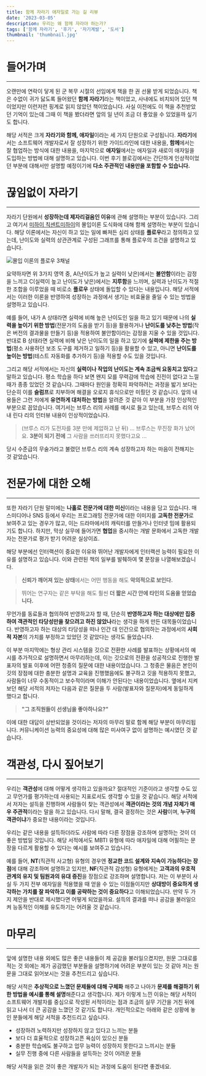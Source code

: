 ```yaml
---
title: 함께 자라기 애자일로 가는 길 리뷰
date: '2023-03-05'
description: 우리는 왜 함께 자라야 하는가?
tags: ['함께 자라기', '후기', '자기계발', '도서']
thumbnail: 'thumbnail.jpg'
---
```


# 들어가며

---

오랜만에 연락이 닿게 된 군 복무 시절의 선임에게 책을 한 권 선물 받게 되었습니다. 책은 수없이 귀가 닳도록 들어왔던 **함께 자라기**라는 책이었고, 사내에도 비치되어 있던 책이었지만 이런저런 핑계로 읽지 않았던 책이었습니다. 사실 이전에도 이 책을 추천받았던 기억이 있는데 그때 이 책을 봤더라면 앞의 일 년이 조금 더 좋았을 수 있었을까 싶기도 합니다.

해당 서적은 크게 **자라기와 함께, 애자일**이라는 세 가지 단원으로 구성됩니다. **자라기**에서는 소프트웨어 개발자로서 잘 성장하기 위한 가이드라인에 대한 내용을, **함께**에서는 잘 협업하는 방식에 대한 내용을, 마지막으로 **애자일**에서는 애자일과 새로이 애자일을 도입하는 방법에 대해 설명하고 있습니다. 이번 후기 블로깅에서는 간단하게 인상적이었던 부분에 대해서만 설명할 예정이기에 **다소 주관적인 내용만을 포함할 수 있습니다.**

# 끊임없이 자라기

---

자라기 단원에서 **성장하는데 제자리걸음인 이유**에 관해 설명하는 부분이 있습니다. 그리고 여기서 [미하이 칙센트미하이](https://ko.wikipedia.org/wiki/%EB%AF%B8%ED%95%98%EC%9D%B4_%EC%B9%99%EC%84%BC%ED%8A%B8%EB%AF%B8%ED%95%98%EC%9D%B4)의 몰입이론 도식화에 대해 함께 설명하는 부분이 있습니다. 해당 이론에서는 자신이 하고 있는 일에 빠져든 심리 상태를 **플로우**라고 정의하고 있는데, 난이도와 실력의 상관관계로 구성된 그래프를 통해 플로우의 조건을 설명하고 있습니다.

![몰입 이론의 플로우 3채널](/images/posts/grow-together/flow-theory.png)

요약하자면 위 3가지 영역 중, A(난이도가 높고 실력이 낮은)에서는 **불안함**이라는 감정을 느끼고 C(실력이 높고 난이도가 낮은)에서는 **지루함**을 느끼며, 실력과 난이도가 적절한 조합을 이루었을 때 비로소 **플로우** 상태에 돌입할 수 있다는 내용입니다. 해당 서적에서는 이러한 이론을 반영하여 성장하는 과정에서 생기는 비효율을 줄일 수 있는 방법을 설명하고 있습니다.

예를 들어, 내가 A 상태라면 실력에 비해 높은 난이도인 일을 하고 있기 때문에 나의 **실력을 높이기 위한 방법**(전문가의 도움을 받기 등)을 활용하거나 **난이도를 낮추는 방법**(작은 버전의 결과물을 만들기 등)을 적용하여 불안함이라는 감정을 지울 수 있을 것입니다. 반대로 B 상태라면 실력에 비해 낮은 난이도의 일을 하고 있기에 **실력에 제한을 주는 방법**(평소 사용하던 보조 도구를 제거하고 일하기 등)을 활용할 수 있고, 아니면 **난이도를 높이는 방법**(테스트 자동화를 추가하기 등)을 적용할 수도 있을 것입니다.

그리고 해당 서적에서는 자신의 **실력이나 작업의 난이도는 계속 조금씩 요동치고 있다**고 말하고 있습니다. 평소 학습을 하다 보면 왠지 모를 무력감에 학습에 진전이 없다고 느낄 때가 종종 있었던 것 같습니다. 그때마다 원인을 정확히 파악하려는 과정을 밟기 보다는 단순히 이를 **슬럼프**로 치부하며 해결을 오로지 휴식으로만 미뤘던 것 같습니다. 앞의 내용들은 그런 저에게 **유연하게 대처하는 방법**을 알려준 것 같아 이 부분을 가장 인상적인 부분으로 꼽았습니다. 여기서는 브루스 리의 사례를 예시로 들고 있는데, 브루스 리의 아내 린다 리의 인터뷰 내용이 인상적이었습니다.

> (브루스 리가 도전자를 3분 만에 제압하고 난 뒤) ... 브루스는 무진장 화가 났어요. **3분이 되기 전에** 그 사람을 쓰러뜨리지 못했다고요 ...

당시 수준급의 무술가라고 불렸던 브루스 리의 계속 성장하고자 하는 마음이 전해지는 것 같았습니다.

# 전문가에 대한 오해

---

또한 자라기 단원 말미에는 **나홀로 전문가에 대한 미신**이라는 내용을 담고 있습니다. 매스미디어나 SNS 등에서 우리는 프로그래밍 전문가에 대한 이미지를 **고독한 전문가**로 보여주고 있는 경우가 많고, 이는 드라마에서의 캐릭터를 만들거나 인터넷 밈에 활용되기도 합니다. 하지만, 막상 실무에 들어가면 **협업**을 중시하는 개발 문화에서 고독한 개발자는 전문가로 평가 받기 어려운 실상이죠.

해당 부분에선 인터랙션이 중요한 이유와 뛰어난 개발자에게 인터랙션 능력이 필요한 이유를 설명하고 있습니다. 이와 관련된 책의 일부를 발췌하여 몇 문장을 나열해보겠습니다.

> **신뢰가 깨어져 있는 상태**에서는 어떤 행동을 해도 **악의적으로 보인다.**

> 뛰어는 연구자는 같은 부탁을 해도 훨씬 **더 짧은 시간 안에 타인의 도움을 얻었습니다.**

무언가를 동료들과 협의하여 반영하고자 할 때, 단순히 **반영하고자 하는 대상에만 집중하여 객관적인 타당성만을 찾으려고 하진 않았나**라는 생각을 하게 만든 대목들이었습니다. 반영하고자 하는 대상의 타당성을 떠나 인간 대 인간으로 협의하는 과정에서의 **사회적 자본**의 가치를 부정하고 있었던 것 같았다는 생각도 들었습니다.

이 부분 마지막에는 형상 관리 시스템을 깃으로 전환한 사례를 발표하는 상황에서의 예시를 추가적으로 설명하면서 마무리하는데, 이는 깃으로의 전환을 성공적으로 진행한 발표자의 발표 이후에 어떤 청중의 질문에 대한 내용이었습니다. 그 청중은 물음은 본인이 깃의 장점에 대한 충분한 설명과 교육을 진행했음에도 불구하고 깃을 적용하지 못했고, 사람들이 너무 수동적이고 보수적이라며 이해가 안된다는 내용이었습니다. 옆에서 지켜보던 해당 서적의 저자는 다음과 같은 질문을 두 사람(발표자와 질문자)에게 동일하게 했다고 합니다.

> **"그 조직원들이 선생님을 좋아하나요?"**

이에 대한 대답이 상반되었을 것이라는 저자의 마무리 말로 함께 해당 부분이 마무리됩니다. 커뮤니케이션 능력의 중요성에 대해 많은 미사여구 없이 설명하는 예시였던 것 같습니다.

# 객관성, 다시 짚어보기

---

우리는 **객관성**에 대해 어떻게 생각하고 있을까요? 절대적인 기준이라고 생각할 수도 있고 무언가를 평가하는데 사용되는 지표로서도 생각할 수 있을 것 같습니다. 해당 서적에서 저자는 설득을 진행하며 사람들이 찾는 객관성에서 **객관이라는 것의 개념 자체가 매우 주관적**이라는 말을 하고 있습니다. 다시 말해, 결국 결정하는 것은 **사람**이며, **누구의 객관이냐**가 중요한 내용이라는 것입니다.

우리는 같은 내용을 설득하더라도 사람에 따라 다른 장점을 강조하며 설명하는 것이 더 좋은 방법일 것입니다. 해당 서적에서도 MBTI 유형에 따라 애자일에 대해 어필하는 문장을 다르게 활용할 수 있다는 예시를 보여주고 있습니다.

예를 들어, **NT**(직관적 사고형) 유형의 경우엔 **정교한 코드 설계와 지속이 가능하다는 장점**에 대해 강조하며 설명하고 있지만, **NF**(직관적 감성형) 유형에게는 **고객과의 우호적 관계의 유지 및 팀원과의 유대 증진**을 장점으로 강조하며 설명합니다. 저는 이 부분이 사실 두 가지 전부 애자일을 적용했을 때 얻을 수 있는 이점들이지만 **상대방이 중요하게 생각하는 가치를 잘 파악하고 이를 공략하는 것이 중요하다**고 이해되었습니다. 만약 두 가지 제안을 반대로 제시했다면 어떻게 되었을까요. 설득의 결과를 떠나 공감을 불러일으켜 능동적인 이해를 유도하기는 어려울 것 같습니다.

# 마무리

---

앞에 설명한 내용 외에도 많은 좋은 내용들이 제 공감을 불러일으켰지만, 원문 그대로를 적는 것 외에는 제가 공감했던 부분들을 설명하기에 어려운 부분이 있는 것 같아 저는 원문을 그대로 읽어보시는 것을 추천드리고 싶습니다.

해당 서적은 **추상적으로 느꼈던 문제들에 대해 구체화** 해주고 나아가 **문제를 해결하기 위한 방법을 예시를 통해 설명**해준다고 생각합니다. 제가 이렇게 느낀 이유는 해당 서적이 소프트웨어 개발자를 중심으로 작성된 서적이라는 점과 조금의 실무 기간을 거친 뒤에 읽고 나서 더 큰 공감을 느꼈던 것 같기도 합니다. 개인적으로는 아래와 같은 상황에 놓인 분들에게 해당 서적을 추천드리고 싶습니다.

- 성장하려 노력하지만 성장하지 않고 있다고 느끼는 분들
- 보다 더 효율적으로 성장하고픈 욕심이 있으신 분들
- 충분한 학습에도 불구하고 업무 능력이 성장하지 못한다고 느끼시는 분들
- 실무 진행 중에 다른 사람들을 설득하는 것이 어려운 분들

해당 서적을 읽은 것이 좋은 개발자가 되는 과정에 도움이 된다면 좋겠네요.

